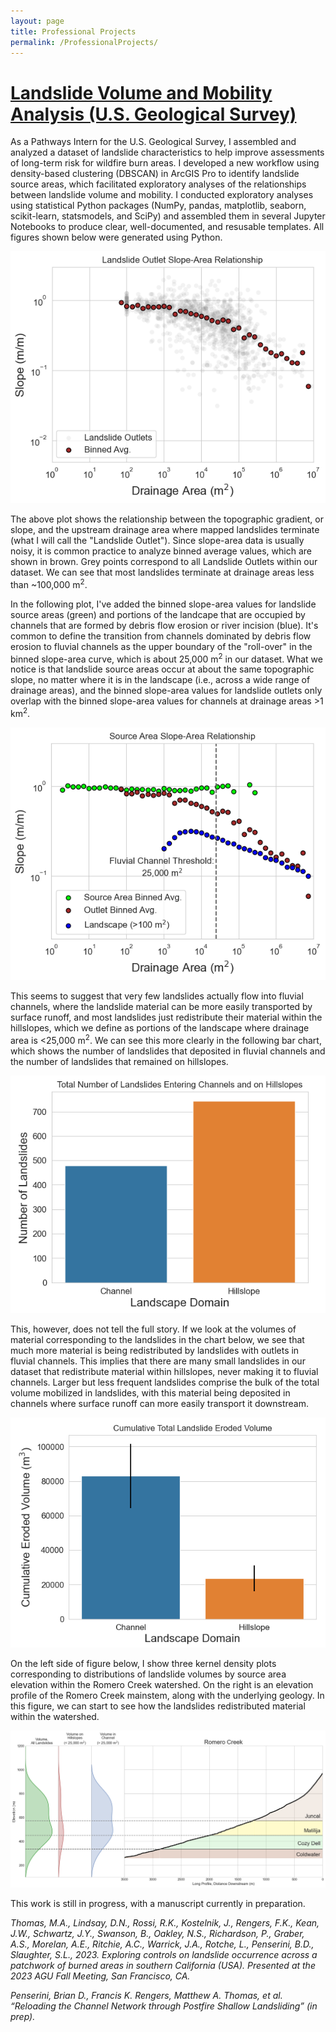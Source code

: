 ```yaml
---
layout: page
title: Professional Projects
permalink: /ProfessionalProjects/
---
```


# <u>Landslide Volume and Mobility Analysis (U.S. Geological Survey)</u>

As a Pathways Intern for the U.S. Geological Survey, I assembled and analyzed a dataset of landslide characteristics to help improve assessments of long-term risk for wildfire burn areas. I developed a new workflow using density-based clustering (DBSCAN) in ArcGIS Pro to identify landslide source areas, which facilitated exploratory analyses of the relationships between landslide volume and mobility. I conducted exploratory analyses using statistical Python packages (NumPy, pandas, matplotlib, seaborn, scikit-learn, statsmodels, and SciPy) and assembled them in several Jupyter Notebooks to produce clear, well-documented, and resusable templates. All figures shown below were generated using Python.

![Example of slope-area plot with the locations of landslide outlets.](./Images/LandslideOutletSlopeAreaExample.png)

The above plot shows the relationship between the topographic gradient, or slope, and the upstream drainage area where mapped landslides terminate (what I will call the "Landslide Outlet"). Since slope-area data is usually noisy, it is common practice to analyze binned average values, which are shown in brown. Grey points correspond to all Landslide Outlets within our dataset. We can see that most landslides terminate at drainage areas less than ~100,000 m<sup>2</sup>.

 In the following plot, I've added the binned slope-area values for landslide source areas (green) and portions of the landcape that are occupied by channels that are formed by debris flow erosion or river incision (blue). It's common to define the transition from channels dominated by debris flow erosion to fluvial channels as the upper boundary of the "roll-over" in the binned slope-area curve, which is about 25,000 m<sup>2</sup> in our dataset. What we notice is that landslide source areas occur at about the same topographic slope, no matter where it is in the landscape (i.e., across a wide range of drainage areas), and the binned slope-area values for landslide outlets only overlap with the binned slope-area values for channels at drainage areas >1 km<sup>2</sup>.
 
![Example of slope-area signatures of landslide source areas, landslide outlets, and fluvial channels.](./Images/LandslideFluvialSlopeAreaExample.png) 

This seems to suggest that very few landslides actually flow into fluvial channels, where the landslide material can be more easily transported by surface runoff, and most landslides just redistribute their material within the hillslopes, which we define as portions of the landscape where drainage area is \<25,000 m<sup>2</sup>. We can see this more clearly in the following bar chart, which shows the number of landslides that deposited in fluvial channels and the number of landslides that remained on hillslopes.

![Bar chart of landslides on hillslopes and flowing into fluvial channels.](./Images/LandslideOccurrenceGroupByRegime.png) 

This, however, does not tell the full story. If we look at the volumes of material corresponding to the landslides in the chart below, we see that much more material is being redistributed by landslides with outlets in fluvial channels. This implies that there are many small landslides in our dataset that redistribute material within hillslopes, never making it to fluvial channels. Larger but less frequent landslides comprise the bulk of the total volume mobilized in landslides, with this material being deposited in channels where surface runoff can more easily transport it downstream.

![Bar chart of landslide volumes grouped by regime.](./Images/LandslideVolumeGroupByRegime.png) 

On the left side of figure below, I show three kernel density plots corresponding to distributions of landslide volumes by source area elevation within the Romero Creek watershed. On the right is an elevation profile of the Romero Creek mainstem, along with the underlying geology. In this figure, we can start to see how the landslides redistributed material within the watershed.

![Example of long-profile with kernel density plots of landslide volume by elevation](./Images/RomeroCreekLandslideVolumeSchematic.png)

This work is still in progress, with a manuscript currently in preparation.

<i>Thomas, M.A., Lindsay, D.N., Rossi, R.K., Kostelnik, J., Rengers, F.K., Kean, J.W., Schwartz, J.Y., Swanson, B., Oakley, N.S., Richardson, P., Graber, A.S., Morelan, A.E., Ritchie, A.C., Warrick, J.A., Rotche, L., Penserini, B.D., Slaughter, S.L., 2023. Exploring controls on landslide occurrence across a patchwork of burned areas in southern California (USA). Presented at the 2023 AGU Fall Meeting, San Francisco, CA.</i>

<i>Penserini, Brian D., Francis K. Rengers, Matthew A. Thomas, et al. “Reloading the Channel Network through Postfire Shallow Landsliding” (in prep). </i>



